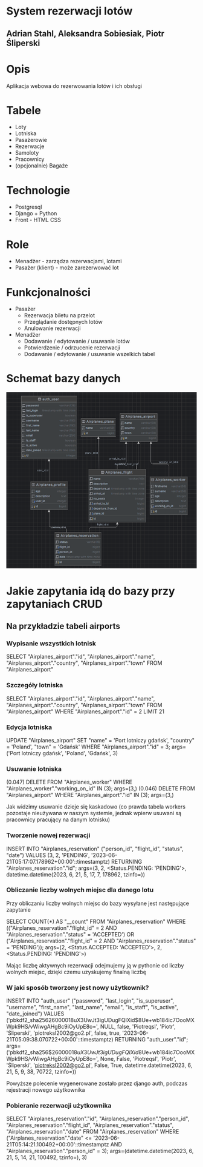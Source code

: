 # System rezerwacji lotów

## Adrian Stahl, Aleksandra Sobiesiak, Piotr Śliperski

# Opis

Aplikacja webowa do rezerwowania lotów i ich obsługi

# Tabele

- Loty
- Lotniska
- Pasażerowie
- Rezerwacje
- Samoloty
- Pracownicy
- (opcjonalnie) Bagaże

# Technologie

- Postgresql
- Django + Python
- Front - HTML CSS

# Role

- Menadżer - zarządza rezerwacjami, lotami
- Pasażer (klient) - może zarezerwować lot

# Funkcjonalności

- Pasażer
  - Rezerwacja biletu na przelot
  - Przeglądanie dostępnych lotów
  - Anulowanie rezerwacji
- Menadżer
  - Dodawanie / edytowanie / usuwanie lotów
  - Potwierdzenie / odrzucenie rezerwacji
  - Dodawanie / edytowanie / usuwanie wszelkich tabel

# Schemat bazy danych

![Schemat](/schema2.png)

# Jakie zapytania idą do bazy przy zapytaniach CRUD

## Na przykładzie tabeli airports

### Wypisanie wszystkich lotnisk

SELECT "Airplanes_airport"."id", "Airplanes_airport"."name", "Airplanes_airport"."country", "Airplanes_airport"."town" FROM "Airplanes_airport"

### Szczegóły lotniska

SELECT "Airplanes_airport"."id", "Airplanes_airport"."name", "Airplanes_airport"."country", "Airplanes_airport"."town" FROM "Airplanes_airport" WHERE "Airplanes_airport"."id" = 2 LIMIT 21

### Edycja lotniska

UPDATE "Airplanes_airport" SET "name" = 'Port lotniczy gdańsk', "country" = 'Poland', "town" = 'Gdańsk' WHERE "Airplanes_airport"."id" = 3; args=('Port lotniczy gdańsk', 'Poland', 'Gdańsk', 3)

### Usuwanie lotniska

(0.047) DELETE FROM "Airplanes_worker" WHERE "Airplanes_worker"."working_on_id" IN (3); args=(3,)
(0.046) DELETE FROM "Airplanes_airport" WHERE "Airplanes_airport"."id" IN (3); args=(3,)

Jak widzimy usuwanie dzieje się kaskadowo (co prawda tabela workers pozostaje nieużywana w naszym systemie, jednak wpierw usuwani są pracownicy pracujący na danym lotnisku)

### Tworzenie nowej rezerwacji

INSERT INTO "Airplanes_reservation" ("person_id", "flight_id", "status", "date") VALUES (3, 2, 'PENDING', '2023-06-21T05:17:07.178962+00:00'::timestamptz) RETURNING "Airplanes_reservation"."id"; args=(3, 2, <Status.PENDING: 'PENDING'>, datetime.datetime(2023, 6, 21, 5, 17, 7, 178962, tzinfo=<UTC>))

### Obliczanie liczby wolnych miejsc dla danego lotu

Przy obliczaniu liczby wolnych miejsc do bazy wysyłane jest następujące zapytanie

SELECT COUNT(\*) AS "\_\_count" FROM "Airplanes_reservation" WHERE (("Airplanes_reservation"."flight_id" = 2 AND "Airplanes_reservation"."status" = 'ACCEPTED') OR ("Airplanes_reservation"."flight_id" = 2 AND "Airplanes_reservation"."status" = 'PENDING')); args=(2, <Status.ACCEPTED: 'ACCEPTED'>, 2, <Status.PENDING: 'PENDING'>)

Mając liczbę aktywnych rezerwacji odejmujemy ją w pythonie od liczby wolnych miejsc, dzięki czemu uzyskujemy finalną liczbę

### W jaki sposób tworzony jest nowy użytkownik?

INSERT INTO "auth_user" ("password", "last_login", "is_superuser", "username", "first_name", "last_name", "email", "is_staff", "is_active", "date_joined") VALUES ('pbkdf2_sha256$260000$18uX3UwJt3igUDugFQIXid$8Ue+wb184ic7OooMXWpk9HS/vWiwgAHgBc9iOyUpE8o=', NULL, false, 'Piotreqsl', 'Piotr', 'Śliperski', 'piotreksl2002@go2.pl', false, true, '2023-06-21T05:09:38.070722+00:00'::timestamptz) RETURNING "auth_user"."id"; args=('pbkdf2_sha256$260000$18uX3UwJt3igUDugFQIXid$8Ue+wb184ic7OooMXWpk9HS/vWiwgAHgBc9iOyUpE8o=', None, False, 'Piotreqsl', 'Piotr', 'Śliperski', 'piotreksl2002@go2.pl', False, True, datetime.datetime(2023, 6, 21, 5, 9, 38, 70722, tzinfo=<UTC>))

Powyższe polecenie wygenerowane zostało przez django auth, podczas rejestracji nowego użytkownika

### Pobieranie rezerwacji użytkownika

SELECT "Airplanes_reservation"."id", "Airplanes_reservation"."person_id", "Airplanes_reservation"."flight_id", "Airplanes_reservation"."status", "Airplanes_reservation"."date" FROM "Airplanes_reservation" WHERE ("Airplanes_reservation"."date" <= '2023-06-21T05:14:21.100492+00:00'::timestamptz AND "Airplanes_reservation"."person_id" = 3); args=(datetime.datetime(2023, 6, 21, 5, 14, 21, 100492, tzinfo=<UTC>), 3)
